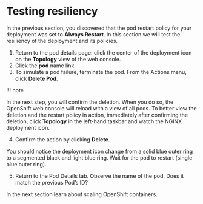 # Testing resiliency

In the previous section, you discovered that the pod restart policy for your deployment was set to **Always Restart**. In this section we will test the resiliency of the deployment and its policies.

1. Return to the pod details page: click the center of the deployment icon on the **Topology** view of the web console.
2. Click the **pod** name link
3. To simulate a pod failure, terminate the pod. From the Actions menu, click **Delete Pod**.

!!! note

   In the next step, you will confirm the deletion.  When you do so, the OpenShift web console will reload with a view of all pods.  To better view the deletion and the restart policy in action, immediately after confirming the deletion, click **Topology** in the left-hand taskbar and watch the NGINX deployment icon.

4. Confirm the action by clicking **Delete**.

You should notice the deployment icon change from a solid blue outer ring to a segmented black and light blue ring. Wait for the pod to restart (single blue outer ring).

5. Return to the Pod Details tab. Observe the name of the pod. Does it match the previous Pod’s ID?

In the next section learn about scaling OpenShift containers.

